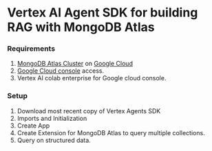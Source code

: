 # Vertex AI Agent SDK for building RAG with MongoDB Atlas

### Requirements

1. [MongoDB Atlas Cluster](https://www.mongodb.com/docs/guides/atlas/cluster/) on [Google Cloud](https://www.mongodb.com/docs/atlas/reference/google-gcp/)
2. [Google Cloud console](https://console.cloud.google.com/welcome/new) access.
3. Vertex AI colab enterprise for Google cloud console.


### Setup
1. Download most recent copy of Vertex Agents SDK
2. Imports and Initialization
3. Create App
4. Create Extension for MongoDB Atlas to query multiple collections.
5. Query on structured data.

